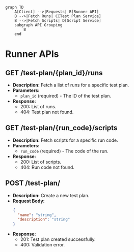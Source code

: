 ```mermaid
graph TD
    A[Client] -->|Requests| B[Runner API]
    B -->|Fetch Runs| C[Test Plan Service]
    B -->|Fetch Scripts| D[Script Service]
    subgraph API Grouping
        B
    end
```

# Runner APIs

## GET /test-plan/{plan_id}/runs
- **Description:** Fetch a list of runs for a specific test plan.
- **Parameters:**
  - `plan_id` (required) - The ID of the test plan.
- **Response:**
  - 200: List of runs.
  - 404: Test plan not found.

## GET /test-plan/{run_code}/scripts
- **Description:** Fetch scripts for a specific run code.
- **Parameters:**
  - `run_code` (required) - The code of the run.
- **Response:**
  - 200: List of scripts.
  - 404: Run code not found.

## POST /test-plan/
- **Description:** Create a new test plan.
- **Request Body:**
  ```json
  {
    "name": "string",
    "description": "string"
  }
  ```
- **Response:**
  - 201: Test plan created successfully.
  - 400: Validation error.